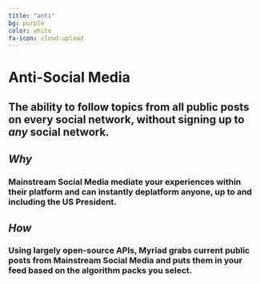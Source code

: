 ```yaml
---
title: "anti"
bg: purple
color: white
fa-icon: cloud-upload
---
```



# Anti-Social Media

## The ability to follow topics from all public posts on every social network, without signing up to *any* social network.

## *Why*

### Mainstream Social Media mediate your experiences within their platform and can instantly deplatform anyone, up to and including the US President.

## *How*

### Using largely open-source APIs, Myriad grabs current public posts from Mainstream Social Media and puts them in your feed based on the algorithm packs you select. 